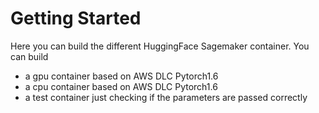 # Getting Started

Here you can build the different HuggingFace Sagemaker container. You can build

- a gpu container based on AWS DLC Pytorch1.6
- a cpu container based on AWS DLC Pytorch1.6
- a test container just checking if the parameters are passed correctly
